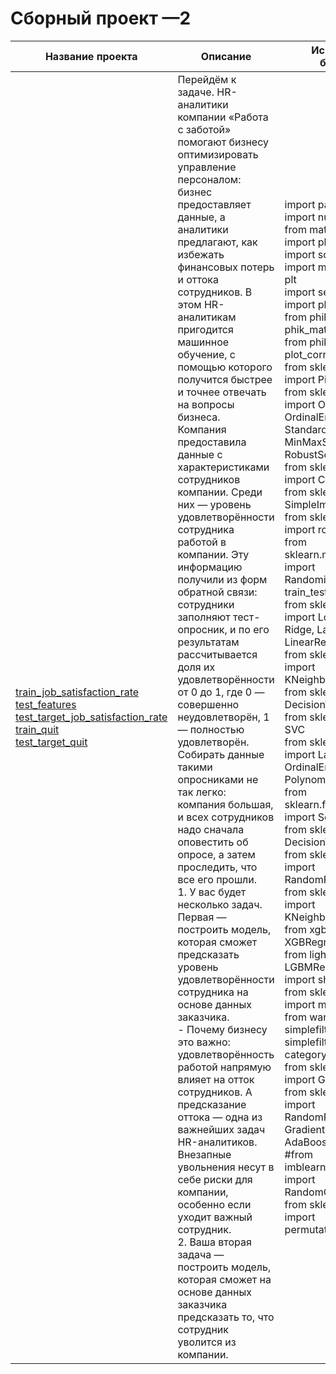 # Сборный проект —2
| Название проекта | Описание | Используемые библиотеки |
|------------------|----------|--------------------------|
| [train_job_satisfaction_rate](train_job_satisfaction_rate.csv)<br>[test_features](test_features.csv)<br>[test_target_job_satisfaction_rate](test_target_job_satisfaction_rate.csv)<br>[train_quit](train_quit.csv)<br>[test_target_quit](test_target_quit.csv)  | Перейдём к задаче. HR-аналитики компании «Работа с заботой» помогают бизнесу оптимизировать управление персоналом: бизнес предоставляет данные, а аналитики предлагают, как избежать финансовых потерь и оттока сотрудников. В этом HR-аналитикам пригодится машинное обучение, с помощью которого получится быстрее и точнее отвечать на вопросы бизнеса.<br>Компания предоставила данные с характеристиками сотрудников компании. Среди них — уровень удовлетворённости сотрудника работой в компании. Эту информацию получили из форм обратной связи: сотрудники заполняют тест-опросник, и по его результатам рассчитывается доля их удовлетворённости от 0 до 1, где 0 — совершенно неудовлетворён, 1 — полностью удовлетворён.<br>Собирать данные такими опросниками не так легко: компания большая, и всех сотрудников надо сначала оповестить об опросе, а затем проследить, что все его прошли.<br>1. У вас будет несколько задач. Первая — построить модель, которая сможет предсказать уровень удовлетворённости сотрудника на основе данных заказчика.<br>- Почему бизнесу это важно: удовлетворённость работой напрямую влияет на отток сотрудников. А предсказание оттока — одна из важнейших задач HR-аналитиков. Внезапные увольнения несут в себе риски для компании, особенно если уходит важный сотрудник.<br>2. Ваша вторая задача — построить модель, которая сможет на основе данных заказчика предсказать то, что сотрудник уволится из компании.| import pandas as pd<br>import numpy as np<br>from math import *<br>import plotly.express as px<br>import scipy.stats as st<br>import matplotlib.pyplot as plt<br>import seaborn as sns<br>import phik<br>from phik import phik_matrix<br>from phik.report import plot_correlation_matrix<br>from sklearn.pipeline import Pipeline<br>from sklearn.preprocessing import OneHotEncoder, OrdinalEncoder, StandardScaler, MinMaxScaler, RobustScaler<br>from sklearn.compose import ColumnTransformer<br>from sklearn.impute import SimpleImputer<br>from sklearn.metrics import roc_auc_score<br>from sklearn.model_selection import RandomizedSearchCV, train_test_split<br>from sklearn.linear_model import LogisticRegression, Ridge, Lasso, ElasticNet, LinearRegression<br>from sklearn.neighbors import KNeighborsClassifier<br>from sklearn.tree import DecisionTreeClassifier<br>from sklearn.svm import SVC<br>from sklearn.preprocessing import LabelEncoder, OrdinalEncoder, PolynomialFeatures<br>from sklearn.feature_selection import SelectKBest, chi2<br>from sklearn.tree import DecisionTreeRegressor<br>from sklearn.ensemble import RandomForestRegressor<br>from sklearn.neighbors import KNeighborsRegressor<br>from xgboost import XGBRegressor<br>from lightgbm import LGBMRegressor<br>import shap<br>from sklearn.metrics import make_scorer<br>from warnings import simplefilter<br>simplefilter(action='ignore', category=FutureWarning)<br>from sklearn.naive_bayes import GaussianNB<br>from sklearn.ensemble import RandomForestClassifier, GradientBoostingClassifier, AdaBoostClassifier<br>#from imblearn.over_sampling import RandomOverSampler<br>from sklearn.inspection import permutation_importance |

